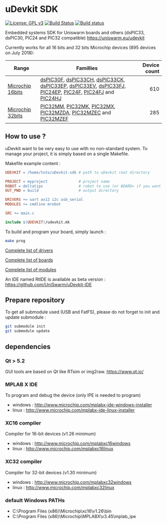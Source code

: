 # uDevkit SDK

[![License: GPL v3](https://img.shields.io/badge/License-GPL%20v3-blue.svg)](http://www.gnu.org/licenses/gpl-3.0)
[![Build Status](https://travis-ci.org/UniSwarm/uDevkit-SDK.svg?branch=master)](https://travis-ci.org/UniSwarm/uDevkit-SDK)
[![Build status](https://ci.appveyor.com/api/projects/status/705wh874ftky5mx9?svg=true)](https://ci.appveyor.com/project/sebcaux/udevkit-sdk)

Embedded systems SDK for Uniswarm boards and others (dsPIC33, dsPIC30, PIC24 and PIC32 compatible) https://uniswarm.eu/udevkit

Currently works for all 16 bits and 32 bits Microchip devices (895 devices on July 2018):

|Range|Famillies|Device count|
|-----|---------|-----------:|
|[Microchip 16bits](support/archi/pic16b/README.md)|[dsPIC30F](support/archi/dspic30f/README.md), [dsPIC33CH](support/archi/dspic33ch/README.md), [dsPIC33CK](support/archi/dspic33ck/README.md), [dsPIC33EP](support/archi/dspic33ep/README.md), [dsPIC33EV](support/archi/dspic33ev/README.md), [dsPIC33FJ](support/archi/dspic33fj/README.md), [PIC24EP](support/archi/pic24ep/README.md), [PIC24F](support/archi/pic24f/README.md), [PIC24FJ](support/archi/pic24fj/README.md) and [PIC24HJ](support/archi/pic24hj/README.md)|610|
|[Microchip 32bits](support/archi/pic32/README.md)|[PIC32MM](support/archi/pic32mm/README.md), [PIC32MK](support/archi/pic32mk/README.md), [PIC32MX](support/archi/pic32mx/README.md), [PIC32MZDA](support/archi/pic32mzda/README.md), [PIC32MZEC](support/archi/pic32mzec/README.md) and [PIC32MZEF](support/archi/pic32mzef/README.md)|285|

## How to use ?
uDevkit want to be very easy to use with no non-standard system. To manage your
project, it is simply based on a single Makefile.

Makefile example content :

```Makefile
UDEVKIT = /home/toto/uDevkit-sdk # path to uDevkit root directory

PROJECT = myproject              # project name
ROBOT = deltatips                # robot to use (or BOARD= if you want to choose only a board)
OUT_PWD = build                  # output directory

DRIVERS += uart ax12 i2c usb_serial
MODULES += cmdline mrobot

SRC += main.c

include $(UDEVKIT)/udevkit.mk
```

To build and program your board, simply launch :

```bash
make prog
```

[Complete list of drivers](support/driver/README.md)

[Complete list of boards](support/board/README.md)

[Complete list of modules](support/module/README.md)

An IDE named RtIDE is available as beta version : https://github.com/UniSwarm/uDevkit-IDE

## Prepare repository

To get all submodule used (USB and FatFS), please do not forget to init and update submodule :

```bash
git submodule init
git submodule update
```

## dependencies

### Qt > 5.2

GUI tools are based on Qt like RTsim or img2raw. https://www.qt.io/

### MPLAB X IDE

To program and debug the device (only IPE is needed to program)

* windows : http://www.microchip.com/mplabx-ide-windows-installer
* linux : http://www.microchip.com/mplabx-ide-linux-installer

### XC16 compiler

Compiler for 16-bit devices (v1.26 minimum)

* windows : http://www.microchip.com/mplabxc16windows
* linux : http://www.microchip.com/mplabxc16linux

### XC32 compiler

Compiler for 32-bit devices (v1.30 minimum)

* windows : http://www.microchip.com/mplabxc32windows
* linux : http://www.microchip.com/mplabxc32linux

### default Windows PATHs

* C:\\Program Files (x86)\\Microchip\\xc16\\v1.26\\bin
* C:\\Program Files (x86)\\Microchip\\MPLABX\\v3.45\\mplab_ipe
